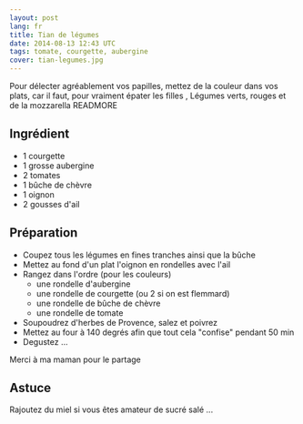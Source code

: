 ```yaml
---
layout: post
lang: fr
title: Tian de légumes
date: 2014-08-13 12:43 UTC
tags: tomate, courgette, aubergine
cover: tian-legumes.jpg
---
```


Pour délecter agréablement vos papilles, mettez de la couleur dans vos plats, car il faut, pour vraiment épater les filles , Légumes verts, rouges et de la mozzarella
READMORE

## Ingrédient

* 1 courgette
* 1 grosse aubergine
* 2 tomates
* 1 bûche de chèvre
* 1 oignon
* 2 gousses d'ail

## Préparation

* Coupez tous les légumes en fines tranches ainsi que la bûche
* Mettez au fond d'un plat l'oignon en rondelles avec l'ail
* Rangez dans l'ordre (pour les couleurs)
  * une rondelle d'aubergine
  * une rondelle de courgette (ou 2 si on est flemmard)
  * une rondelle de bûche de chèvre
  * une rondelle de tomate
* Soupoudrez d'herbes de Provence, salez et poivrez 
* Mettez au four à 140 degrés afin que tout cela "confise" pendant 50 min
* Degustez ...

Merci à ma maman pour le partage

## Astuce

Rajoutez du miel si vous êtes amateur de sucré salé ...